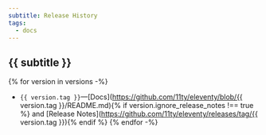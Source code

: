 ```yaml
---
subtitle: Release History
tags:
  - docs
---
```

## {{ subtitle }}

{% for version in versions -%}
* `{{ version.tag }}`—[Docs](https://github.com/11ty/eleventy/blob/{{ version.tag }}/README.md){% if version.ignore_release_notes !== true %} and [Release Notes](https://github.com/11ty/eleventy/releases/tag/{{ version.tag }}){% endif %}
{% endfor -%}